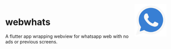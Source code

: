 <img src="assets/logo.png" width=100 align=right />

# webwhats

A flutter app wrapping webview for whatsapp web with no ads or previous screens.

